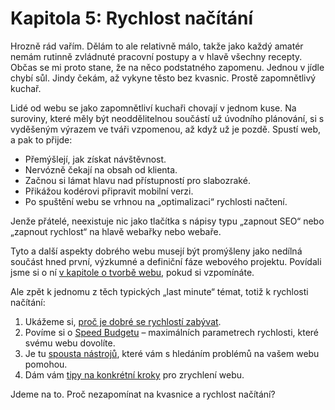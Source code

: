 # Kapitola 5: Rychlost načítání

Hrozně rád vařím. Dělám to ale relativně málo, takže jako každý amatér nemám rutinně zvládnuté pracovní postupy a v hlavě všechny recepty. Občas se mi proto stane, že na něco podstatného zapomenu. Jednou v jídle chybí sůl. Jindy čekám, až vykyne těsto bez kvasnic. Prostě zapomnětlivý kuchař.

Lidé od webu se jako zapomnětliví kuchaři chovají v jednom kuse. Na suroviny, které měly být neoddělitelnou součástí už úvodního plánování, si s vyděšeným výrazem ve tváři vzpomenou, až když už je pozdě. Spustí web, a pak to přijde:

- Přemýšlejí, jak získat návštěvnost.
- Nervózně čekají na obsah od klienta.
- Začnou si lámat hlavu nad přístupností pro slabozraké.
- Přikážou kodérovi připravit mobilní verzi.
- Po spuštění webu se vrhnou na „optimalizaci“ rychlosti načtení.

Jenže přátelé, neexistuje nic jako tlačítka s nápisy typu „zapnout SEO“ nebo „zapnout rychlost“ na hlavě webařky nebo webaře.

Tyto a další aspekty dobrého webu musejí být promýšleny jako nedílná součást hned první, výzkumné a definiční fáze webového projektu. Povídali jsme si o ní [v kapitole o tvorbě webu](zaklady-procesu.md), pokud si vzpomínáte.

Ale zpět k jednomu z těch typických „last minute“ témat, totiž k rychlosti načítání:

1. Ukážeme si, [proč je dobré se rychlostí zabývat](rychlost-nacitani-proc.md).
2. Povíme si o [Speed Budgetu](speed-budget.md) – maximálních parametrech rychlosti, které svému webu dovolíte.
3. Je tu [spousta nástrojů](rychlost-nastroje.md), které vám s hledáním problémů na vašem webu pomohou. 
4. Dám vám [tipy na konkrétní kroky](rychlost-nacitani-pravidla.md) pro zrychlení webu.

Jdeme na to. Proč nezapomínat na kvasnice a rychlost načítání?
